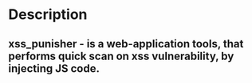 # Description

xss_punisher - is a web-application tools, that performs quick scan on xss vulnerability, by injecting JS code.
-----
